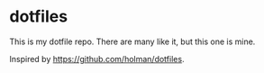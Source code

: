 # dotfiles

This is my dotfile repo. There are many like it, but this one is mine.

Inspired by https://github.com/holman/dotfiles.
